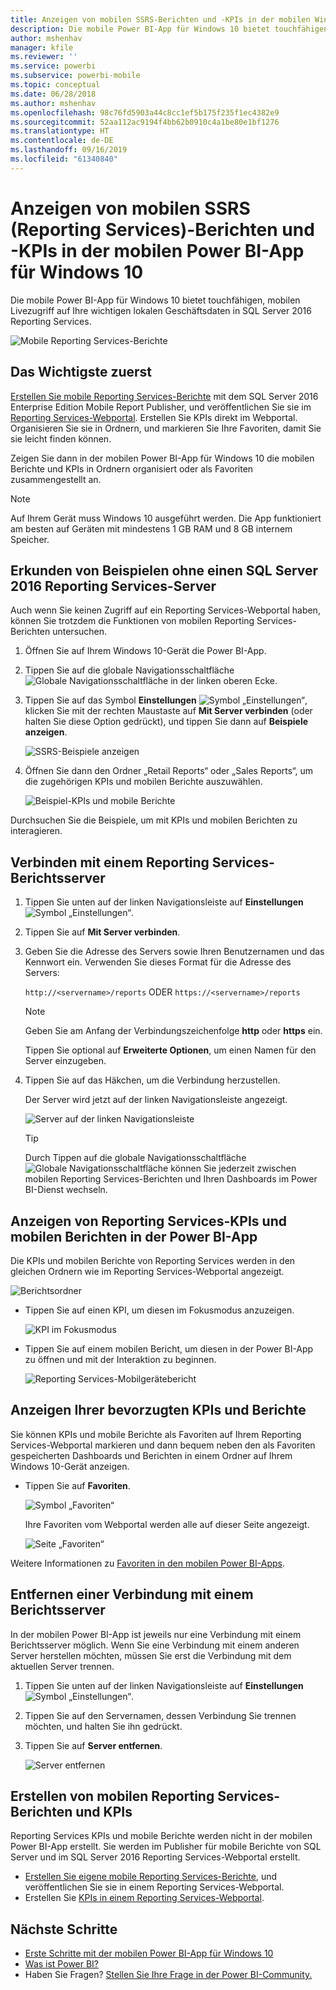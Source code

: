 ```yaml
---
title: Anzeigen von mobilen SSRS-Berichten und -KPIs in der mobilen Windows 10-App – Power BI
description: Die mobile Power BI-App für Windows 10 bietet touchfähigen, mobilen Livezugriff auf Ihre wichtigen lokalen Geschäftsdaten.
author: mshenhav
manager: kfile
ms.reviewer: ''
ms.service: powerbi
ms.subservice: powerbi-mobile
ms.topic: conceptual
ms.date: 06/28/2018
ms.author: mshenhav
ms.openlocfilehash: 98c76fd5903a44c8cc1ef5b175f235f1ec4382e9
ms.sourcegitcommit: 52aa112ac9194f4bb62b0910c4a1be80e1bf1276
ms.translationtype: HT
ms.contentlocale: de-DE
ms.lasthandoff: 09/16/2019
ms.locfileid: "61340840"
---
```

# <a name="view-reporting-services-ssrs-mobile-reports-and-kpis-in-the-windows-10-power-bi-mobile-app"></a>Anzeigen von mobilen SSRS (Reporting Services)-Berichten und -KPIs in der mobilen Power BI-App für Windows 10
Die mobile Power BI-App für Windows 10 bietet touchfähigen, mobilen Livezugriff auf Ihre wichtigen lokalen Geschäftsdaten in SQL Server 2016 Reporting Services. 

![Mobile Reporting Services-Berichte](././media/mobile-app-windows-10-ssrs-kpis-mobile-reports/power-bi-ssrs-mobile-report.png)

## <a name="first-things-first"></a>Das Wichtigste zuerst
[Erstellen Sie mobile Reporting Services-Berichte](https://msdn.microsoft.com/library/mt652547.aspx) mit dem SQL Server 2016 Enterprise Edition Mobile Report Publisher, und veröffentlichen Sie sie im [Reporting Services-Webportal](https://msdn.microsoft.com/library/mt637133.aspx). Erstellen Sie KPIs direkt im Webportal. Organisieren Sie sie in Ordnern, und markieren Sie Ihre Favoriten, damit Sie sie leicht finden können. 

Zeigen Sie dann in der mobilen Power BI-App für Windows 10 die mobilen Berichte und KPIs in Ordnern organisiert oder als Favoriten zusammengestellt an. 

> [!NOTE]
> Auf Ihrem Gerät muss Windows 10 ausgeführt werden. Die App funktioniert am besten auf Geräten mit mindestens 1 GB RAM und 8 GB internem Speicher.
> 
> 

## <a name="explore-samples-without-a-sql-server-2016-reporting-services-server"></a>Erkunden von Beispielen ohne einen SQL Server 2016 Reporting Services-Server
Auch wenn Sie keinen Zugriff auf ein Reporting Services-Webportal haben, können Sie trotzdem die Funktionen von mobilen Reporting Services-Berichten untersuchen.

1. Öffnen Sie auf Ihrem Windows 10-Gerät die Power BI-App.
2. Tippen Sie auf die globale Navigationsschaltfläche ![Globale Navigationsschaltfläche](././media/mobile-app-windows-10-ssrs-kpis-mobile-reports/powerbi_windows10_options_icon.png) in der linken oberen Ecke.
3. Tippen Sie auf das Symbol **Einstellungen** ![Symbol „Einstellungen“](./././media/mobile-app-windows-10-ssrs-kpis-mobile-reports/power-bi-settings-icon.png), klicken Sie mit der rechten Maustaste auf **Mit Server verbinden** (oder halten Sie diese Option gedrückt), und tippen Sie dann auf **Beispiele anzeigen**.
   
   ![SSRS-Beispiele anzeigen](./media/mobile-app-windows-10-ssrs-kpis-mobile-reports/power-bi-win10-connect-ssrs-samples.png)
4. Öffnen Sie dann den Ordner „Retail Reports“ oder „Sales Reports“, um die zugehörigen KPIs und mobilen Berichte auszuwählen.
   
   ![Beispiel-KPIs und mobile Berichte](./media/mobile-app-windows-10-ssrs-kpis-mobile-reports/power-bi-win10-ssrs-sample-kpis.png)

Durchsuchen Sie die Beispiele, um mit KPIs und mobilen Berichten zu interagieren.

## <a name="connect-to-a-reporting-services-report-server"></a>Verbinden mit einem Reporting Services-Berichtsserver
1. Tippen Sie unten auf der linken Navigationsleiste auf **Einstellungen** ![Symbol „Einstellungen“](./././media/mobile-app-windows-10-ssrs-kpis-mobile-reports/power-bi-settings-icon.png).
2. Tippen Sie auf **Mit Server verbinden**.
3. Geben Sie die Adresse des Servers sowie Ihren Benutzernamen und das Kennwort ein. Verwenden Sie dieses Format für die Adresse des Servers:
   
     `http://<servername>/reports` ODER `https://<servername>/reports`
   
   > [!NOTE]
   > Geben Sie am Anfang der Verbindungszeichenfolge **http** oder **https** ein.
   > 
   > 
   
    Tippen Sie optional auf **Erweiterte Optionen**, um einen Namen für den Server einzugeben.
4. Tippen Sie auf das Häkchen, um die Verbindung herzustellen. 
   
   Der Server wird jetzt auf der linken Navigationsleiste angezeigt.
   
   ![Server auf der linken Navigationsleiste](./media/mobile-app-windows-10-ssrs-kpis-mobile-reports/power-bi-ssrs-mobile-report-server.png)
   
   >[!TIP]
   >Durch Tippen auf die globale Navigationsschaltfläche ![Globale Navigationsschaltfläche](././media/mobile-app-windows-10-ssrs-kpis-mobile-reports/powerbi_windows10_options_icon.png) können Sie jederzeit zwischen mobilen Reporting Services-Berichten und Ihren Dashboards im Power BI-Dienst wechseln. 
   > 

## <a name="view-reporting-services-kpis-and-mobile-reports-in-the-power-bi-app"></a>Anzeigen von Reporting Services-KPIs und mobilen Berichten in der Power BI-App
Die KPIs und mobilen Berichte von Reporting Services werden in den gleichen Ordnern wie im Reporting Services-Webportal angezeigt.

![Berichtsordner](./media/mobile-app-windows-10-ssrs-kpis-mobile-reports/power-bi-ssrs-mobile-report-folders.png)

* Tippen Sie auf einen KPI, um diesen im Fokusmodus anzuzeigen.
  
    ![KPI im Fokusmodus](./media/mobile-app-windows-10-ssrs-kpis-mobile-reports/power-bi-ssrs-mobile-report-kpis.png)
* Tippen Sie auf einem mobilen Bericht, um diesen in der Power BI-App zu öffnen und mit der Interaktion zu beginnen.
  
    ![Reporting Services-Mobilgerätebericht](././media/mobile-app-windows-10-ssrs-kpis-mobile-reports/power-bi-ssrs-mobile-report.png)

## <a name="view-your-favorite-kpis-and-reports"></a>Anzeigen Ihrer bevorzugten KPIs und Berichte
Sie können KPIs und mobile Berichte als Favoriten auf Ihrem Reporting Services-Webportal markieren und dann bequem neben den als Favoriten gespeicherten Dashboards und Berichten in einem Ordner auf Ihrem Windows 10-Gerät anzeigen.

* Tippen Sie auf **Favoriten**.
  
   ![Symbol „Favoriten“](./media/mobile-app-windows-10-ssrs-kpis-mobile-reports/power-bi-ssrs-mobile-report-favorite-menu.png)
  
   Ihre Favoriten vom Webportal werden alle auf dieser Seite angezeigt.
  
   ![Seite „Favoriten“](./media/mobile-app-windows-10-ssrs-kpis-mobile-reports/power-bi-windows-10-ssrs-favorites.png)

Weitere Informationen zu [Favoriten in den mobilen Power BI-Apps](mobile-apps-favorites.md).

## <a name="remove-a-connection-to-a-report-server"></a>Entfernen einer Verbindung mit einem Berichtsserver
In der mobilen Power BI-App ist jeweils nur eine Verbindung mit einem Berichtsserver möglich. Wenn Sie eine Verbindung mit einem anderen Server herstellen möchten, müssen Sie erst die Verbindung mit dem aktuellen Server trennen.

1. Tippen Sie unten auf der linken Navigationsleiste auf **Einstellungen** ![Symbol „Einstellungen“](./././media/mobile-app-windows-10-ssrs-kpis-mobile-reports/power-bi-settings-icon.png).
2. Tippen Sie auf den Servernamen, dessen Verbindung Sie trennen möchten, und halten Sie ihn gedrückt.
3. Tippen Sie auf **Server entfernen**.
   
    ![Server entfernen](./media/mobile-app-windows-10-ssrs-kpis-mobile-reports/power-bi-windows-10-ssrs-remove-server-menu.png)

## <a name="create-reporting-services-mobile-reports-and-kpis"></a>Erstellen von mobilen Reporting Services-Berichten und KPIs
Reporting Services KPIs und mobile Berichte werden nicht in der mobilen Power BI-App erstellt. Sie werden im Publisher für mobile Berichte von SQL Server und im SQL Server 2016 Reporting Services-Webportal erstellt.

* [Erstellen Sie eigene mobile Reporting Services-Berichte](https://msdn.microsoft.com/library/mt652547.aspx), und veröffentlichen Sie sie in einem Reporting Services-Webportal.
* Erstellen Sie [KPIs in einem Reporting Services-Webportal](https://msdn.microsoft.com/library/mt683632.aspx).

## <a name="next-steps"></a>Nächste Schritte
* [Erste Schritte mit der mobilen Power BI-App für Windows 10](mobile-windows-10-phone-app-get-started.md)  
* [Was ist Power BI?](../../power-bi-overview.md)  
* Haben Sie Fragen? [Stellen Sie Ihre Frage in der Power BI-Community.](http://community.powerbi.com/)

